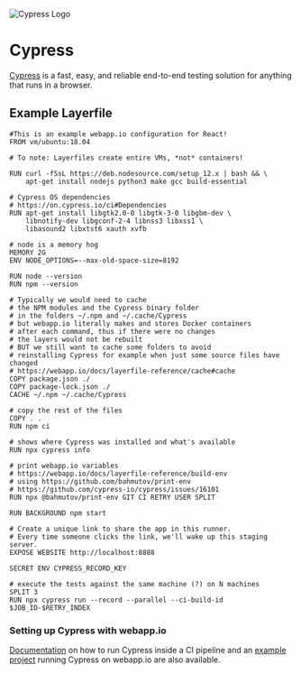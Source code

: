 ![Cypress Logo](/docs/resources/cypress_logo.png)

# Cypress 

[Cypress](https://www.cypress.io/) is a fast, easy, and reliable end-to-end testing solution for anything that runs in a browser. 

## Example Layerfile

```
#This is an example webapp.io configuration for React!
FROM vm/ubuntu:18.04

# To note: Layerfiles create entire VMs, *not* containers!

RUN curl -fSsL https://deb.nodesource.com/setup_12.x | bash && \
    apt-get install nodejs python3 make gcc build-essential

# Cypress OS dependencies
# https://on.cypress.io/ci#Dependencies
RUN apt-get install libgtk2.0-0 libgtk-3-0 libgbm-dev \
    libnotify-dev libgconf-2-4 libnss3 libxss1 \
    libasound2 libxtst6 xauth xvfb

# node is a memory hog
MEMORY 2G
ENV NODE_OPTIONS=--max-old-space-size=8192

RUN node --version
RUN npm --version

# Typically we would need to cache
# the NPM modules and the Cypress binary folder
# in the folders ~/.npm and ~/.cache/Cypress
# but webapp.io literally makes and stores Docker containers
# after each command, thus if there were no changes
# the layers would not be rebuilt
# BUT we still want to cache some folders to avoid
# reinstalling Cypress for example when just some source files have changed
# https://webapp.io/docs/layerfile-reference/cache#cache
COPY package.json ./
COPY package-lock.json ./
CACHE ~/.npm ~/.cache/Cypress

# copy the rest of the files
COPY . .
RUN npm ci

# shows where Cypress was installed and what's available
RUN npx cypress info

# print webapp.io variables
# https://webapp.io/docs/layerfile-reference/build-env
# using https://github.com/bahmutov/print-env
# https://github.com/cypress-io/cypress/issues/16101
RUN npx @bahmutov/print-env GIT CI RETRY USER SPLIT

RUN BACKGROUND npm start

# Create a unique link to share the app in this runner.
# Every time someone clicks the link, we'll wake up this staging server.
EXPOSE WEBSITE http://localhost:8888

SECRET ENV CYPRESS_RECORD_KEY

# execute the tests against the same machine (?) on N machines
SPLIT 3
RUN npx cypress run --record --parallel --ci-build-id $JOB_ID-$RETRY_INDEX
```

### Setting up Cypress with webapp.io

[Documentation](https://docs.cypress.io/guides/continuous-integration/introduction#Setting-up-CI) on how to run Cypress inside a CI pipeline and an [example project](https://github.com/bahmutov/cypress-example-layerci) running Cypress on webapp.io are also available.
